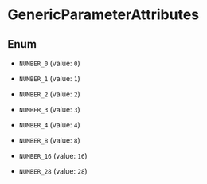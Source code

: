 

# GenericParameterAttributes

## Enum


* `NUMBER_0` (value: `0`)

* `NUMBER_1` (value: `1`)

* `NUMBER_2` (value: `2`)

* `NUMBER_3` (value: `3`)

* `NUMBER_4` (value: `4`)

* `NUMBER_8` (value: `8`)

* `NUMBER_16` (value: `16`)

* `NUMBER_28` (value: `28`)



